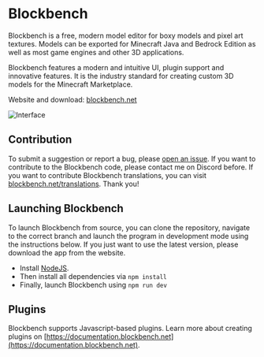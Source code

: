 # Blockbench  

Blockbench is a free, modern model editor for boxy models and pixel art textures.
Models can be exported for Minecraft Java and Bedrock Edition as well as most game engines and other 3D applications.

Blockbench features a modern and intuitive UI, plugin support and innovative features. It is the industry standard for creating custom 3D models for the Minecraft Marketplace.

Website and download: [blockbench.net](https://www.blockbench.net)


![Interface](https://blockbench.net/wp-content/uploads/2020/06/interface_wheelloader_full.png)



## Contribution

To submit a suggestion or report a bug, please [open an issue](https://github.com/JannisX11/blockbench/issues/new).
If you want to contribute to the Blockbench code, please contact me on Discord before.
If you want to contribute Blockbench translations, you can visit [blockbench.net/translations](https://blockbench.net/translations/). Thank you!



## Launching Blockbench

To launch Blockbench from source, you can clone the repository, navigate to the correct branch and launch the program in development mode using the instructions below. If you just want to use the latest version, please download the app from the website.

* Install [NodeJS](https://nodejs.org/en/).
* Then install all dependencies via
`npm install`
* Finally, launch Blockbench using
`npm run dev`



## Plugins

Blockbench supports Javascript-based plugins. Learn more about creating plugins on [https://documentation.blockbench.net](https://documentation.blockbench.net).

